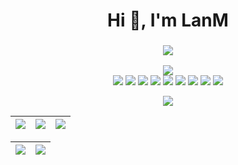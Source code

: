 
<h1 align="center">Hi 👋, I'm LanM</h1>
<h3 align="center"><a href="https://lanm.love"><img src="https://readme-typing-svg.herokuapp.com/?lines=呱呱呱!;前端开发!&center=true&size=27"> </a> </h3>
<div align="center"> <img src="https://visitor-badge.glitch.me/badge?page_id=BlueLanM" /> </div>
<div align='center'>
  <img src="https://img.shields.io/badge/-HTML5-E34F26?style=flat-square&logo=html5&logoColor=white" /> 
  <img src="https://img.shields.io/badge/-CSS3-1572B6?style=flat-square&logo=css3" /> 
  <img src="https://img.shields.io/badge/-JavaScript-oringe?style=flat-square&logo=javascript" /> 
  <img src="https://img.shields.io/badge/-TypeScript-092944?style=flat-square&logo=typescript" /> 
  <img src="https://img.shields.io/badge/-React-blue?style=flat-square&logo=react" /> 
  <img src="https://img.shields.io/badge/-Node-404040?style=flat-square&logo=node.js" /> 
  <img src="https://img.shields.io/badge/-NPM-24292f?style=flat-square&logo=npm" /> 
  <img src="https://img.shields.io/badge/-Vite-ddf4ff?style=flat-square&logo=vite" /> 
  <img src="https://img.shields.io/badge/-Git-000?style=flat-square&logo=git" /> 
</div>

<p align="center">
<div align="center"> <img src="https://metrics.lecoq.io/BlueLanM?template=classic&base=header%2C%20activity%2C%20community%2C%20repositories%2C%20metadata&base.indepth=false&base.hireable=false&base.skip=false&config.timezone=Asia%2FShanghai"> </div>
</p>
 
|![](https://github-readme-stats.vercel.app/api?username=BlueLanM&&show_icons=true&title_color=ffffff&icon_color=bb2acf&text_color=daf7dc&bg_color=151515)  |![](https://github-readme-stats.vercel.app/api/top-langs/?username=BlueLanM&layout=compact&theme=tokyonight&langs_count=10)|![](https://stats.justsong.cn/api/csdn/?id=BLUESKYwang66&theme=dark)|
|-|-|-|

|![](https://github-readme-streak-stats.herokuapp.com/?user=BlueLanM&&theme=dark)|![](https://github-profile-trophy.vercel.app/?username=BlueLanM&&theme=onedark)|
|-|-|







